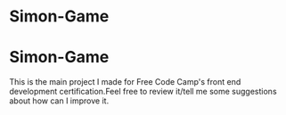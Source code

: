 # Simon-Game
# Simon-Game

 This is the main project I made for Free Code Camp's front end development certification.Feel free to review it/tell me some suggestions about how can I improve it.